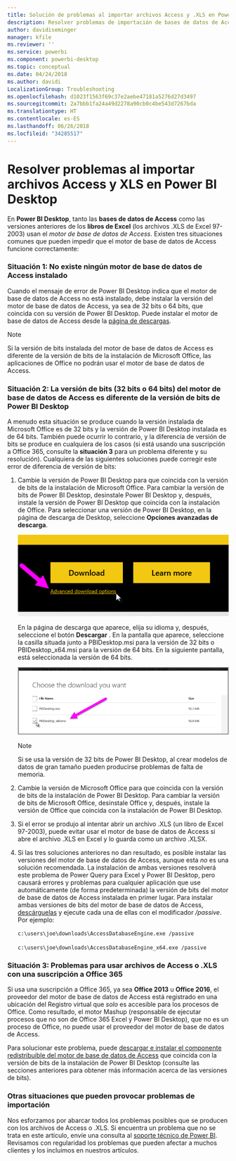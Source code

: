```yaml
---
title: Solución de problemas al importar archivos Access y .XLS en Power BI Desktop
description: Resolver problemas de importación de bases de datos de Access y hojas de cálculo XLS en Power BI Desktop y Power Query
author: davidiseminger
manager: kfile
ms.reviewer: ''
ms.service: powerbi
ms.component: powerbi-desktop
ms.topic: conceptual
ms.date: 04/24/2018
ms.author: davidi
LocalizationGroup: Troubleshooting
ms.openlocfilehash: d1023f1563f69c37e2aebe47181a5276d27d3497
ms.sourcegitcommit: 2a7bbb1fa24a49d2278a90cb0c4be543d7267bda
ms.translationtype: HT
ms.contentlocale: es-ES
ms.lasthandoff: 06/26/2018
ms.locfileid: "34285517"
---
```

# <a name="resolve-issues-importing-access-and-xls-files-in-power-bi-desktop"></a>Resolver problemas al importar archivos Access y XLS en Power BI Desktop
En **Power BI Desktop**, tanto las **bases de datos de Access** como las versiones anteriores de los **libros de Excel** (los archivos .XLS de Excel 97-2003) usan el *motor de base de datos de Access*. Existen tres situaciones comunes que pueden impedir que el motor de base de datos de Access funcione correctamente:

### <a name="situation-1-no-access-database-engine-installed"></a>Situación 1: No existe ningún motor de base de datos de Access instalado
Cuando el mensaje de error de Power BI Desktop indica que el motor de base de datos de Access no está instalado, debe instalar la versión del motor de base de datos de Access, ya sea de 32 bits o 64 bits, que coincida con su versión de Power BI Desktop. Puede instalar el motor de base de datos de Access desde la [página de descargas](http://www.microsoft.com/en-us/download/details.aspx?id=13255).

>[!NOTE]
>Si la versión de bits instalada del motor de base de datos de Access es diferente de la versión de bits de la instalación de Microsoft Office, las aplicaciones de Office no podrán usar el motor de base de datos de Access.

### <a name="situation-2-the-access-database-engine-bit-version-32-bit-or-64-bit-is-different-from-your-power-bi-desktop-bit-version"></a>Situación 2: La versión de bits (32 bits o 64 bits) del motor de base de datos de Access es diferente de la versión de bits de Power BI Desktop
A menudo esta situación se produce cuando la versión instalada de Microsoft Office es de 32 bits y la versión de Power BI Desktop instalada es de 64 bits. También puede ocurrir lo contrario, y la diferencia de versión de bits se produce en cualquiera de los casos (si está usando una suscripción a Office 365, consulte la **situación 3** para un problema diferente y su resolución). Cualquiera de las siguientes soluciones puede corregir este error de diferencia de versión de bits:

1. Cambie la versión de Power BI Desktop para que coincida con la versión de bits de la instalación de Microsoft Office. Para cambiar la versión de bits de Power BI Desktop, desinstale Power BI Desktop y, después, instale la versión de Power BI Desktop que coincida con la instalación de Office. Para seleccionar una versión de Power BI Desktop, en la página de descarga de Desktop, seleccione **Opciones avanzadas de descarga**.
   
   ![](media/desktop-access-database-errors/desktop-access-errors-1.png)
   
   En la página de descarga que aparece, elija su idioma y, después, seleccione el botón **Descargar** . En la pantalla que aparece, seleccione la casilla situada junto a PBIDesktop.msi para la versión de 32 bits o PBIDesktop_x64.msi para la versión de 64 bits. En la siguiente pantalla, está seleccionada la versión de 64 bits.
   
   ![](media/desktop-access-database-errors/desktop-access-errors-2.png)
   
   >[!NOTE]
   >Si se usa la versión de 32 bits de Power BI Desktop, al crear modelos de datos de gran tamaño pueden producirse problemas de falta de memoria.
2. Cambie la versión de Microsoft Office para que coincida con la versión de bits de la instalación de Power BI Desktop. Para cambiar la versión de bits de Microsoft Office, desinstale Office y, después, instale la versión de Office que coincida con la instalación de Power BI Desktop.
3. Si el error se produjo al intentar abrir un archivo .XLS (un libro de Excel 97-2003), puede evitar usar el motor de base de datos de Access si abre el archivo .XLS en Excel y lo guarda como un archivo .XLSX.
4. Si las tres soluciones anteriores no dan resultado, es posible instalar las versiones del motor de base de datos de Access, aunque esta *no* es una solución recomendada. La instalación de ambas versiones resolverá este problema de Power Query para Excel y Power BI Desktop, pero causará errores y problemas para cualquier aplicación que use automáticamente (de forma predeterminada) la versión de bits del motor de base de datos de Access instalada en primer lugar. Para instalar ambas versiones de bits del motor de base de datos de Access, [descárguelas](http://www.microsoft.com/en-us/download/details.aspx?id=13255) y ejecute cada una de ellas con el modificador */passive*. Por ejemplo:
   
       c:\users\joe\downloads\AccessDatabaseEngine.exe /passive
   
       c:\users\joe\downloads\AccessDatabaseEngine_x64.exe /passive

### <a name="situation-3-trouble-using-access-or-xls-files-with-an-office-365-subscription"></a>Situación 3: Problemas para usar archivos de Access o .XLS con una suscripción a Office 365
Si usa una suscripción a Office 365, ya sea **Office 2013** u **Office 2016**, el proveedor del motor de base de datos de Access está registrado en una ubicación del Registro virtual que *solo* es accesible para los procesos de Office. Como resultado, el motor Mashup (responsable de ejecutar procesos que no son de Office 365 Excel y Power BI Desktop), que no es un proceso de Office, no puede usar el proveedor del motor de base de datos de Access.

Para solucionar este problema, puede [descargar e instalar el componente redistribuible del motor de base de datos de Access](http://www.microsoft.com/en-us/download/details.aspx?id=13255) que coincida con la versión de bits de la instalación de Power BI Desktop (consulte las secciones anteriores para obtener más información acerca de las versiones de bits).

### <a name="other-situations-that-cause-import-issues"></a>Otras situaciones que pueden provocar problemas de importación
Nos esforzamos por abarcar todos los problemas posibles que se producen con los archivos de Access o .XLS. Si encuentra un problema que no se trata en este artículo, envíe una consulta al [soporte técnico de Power BI](https://powerbi.microsoft.com/support/). Revisamos con regularidad los problemas que pueden afectar a muchos clientes y los incluimos en nuestros artículos.

